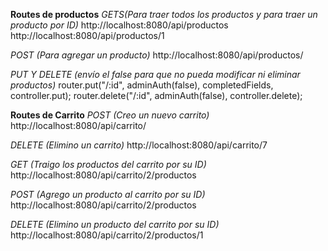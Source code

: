 **Routes de productos**
*GETS(Para traer todos los productos y para traer un producto por ID)*
http://localhost:8080/api/productos
http://localhost:8080/api/productos/1

*POST (Para agregar un producto)*
http://localhost:8080/api/productos/

*PUT Y DELETE (envío el false para que no pueda modificar ni eliminar productos)*
router.put("/:id", adminAuth(false), completedFields, controller.put);
router.delete("/:id", adminAuth(false), controller.delete);


**Routes de Carrito**
*POST (Creo un nuevo carrito)*
http://localhost:8080/api/carrito/

*DELETE (Elimino un carrito)*
http://localhost:8080/api/carrito/7

*GET (Traigo los productos del carrito por su ID)*
http://localhost:8080/api/carrito/2/productos

*POST (Agrego un producto al carrito por su ID)*
http://localhost:8080/api/carrito/2/productos

*DELETE (Elimino un producto del carrito por su ID)*
http://localhost:8080/api/carrito/2/productos/1